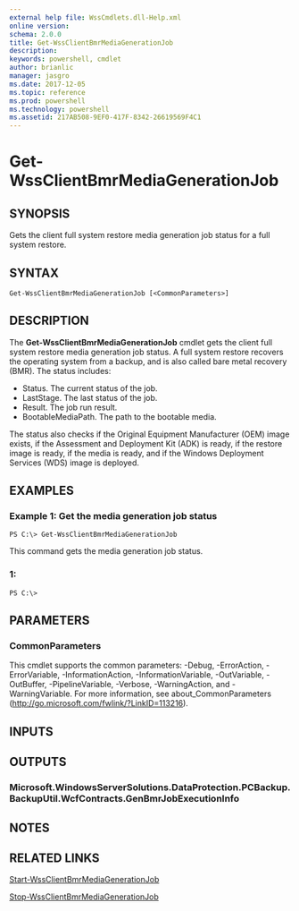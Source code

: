 ```yaml
---
external help file: WssCmdlets.dll-Help.xml
online version: 
schema: 2.0.0
title: Get-WssClientBmrMediaGenerationJob
description: 
keywords: powershell, cmdlet
author: brianlic
manager: jasgro
ms.date: 2017-12-05
ms.topic: reference
ms.prod: powershell
ms.technology: powershell
ms.assetid: 217AB508-9EF0-417F-8342-26619569F4C1
---
```


# Get-WssClientBmrMediaGenerationJob

## SYNOPSIS
Gets the client full system restore media generation job status for a full system restore.

## SYNTAX

```
Get-WssClientBmrMediaGenerationJob [<CommonParameters>]
```

## DESCRIPTION
The **Get-WssClientBmrMediaGenerationJob** cmdlet gets the client full system restore media generation job status.
A full system restore recovers the operating system from a backup, and is also called bare metal recovery (BMR).
The status includes: 

- Status.
The current status of the job.
- LastStage.
The last status of the job.
- Result.
The job run result.
- BootableMediaPath.
The path to the bootable media.

The status also checks if the Original Equipment Manufacturer (OEM) image exists, if the Assessment and Deployment Kit (ADK) is ready, if the restore image is ready, if the media is ready, and if the Windows Deployment Services (WDS) image is deployed.

## EXAMPLES

### Example 1: Get the media generation job status
```
PS C:\> Get-WssClientBmrMediaGenerationJob
```

This command gets the media generation job status.

### 1:
```
PS C:\>
```

## PARAMETERS

### CommonParameters
This cmdlet supports the common parameters: -Debug, -ErrorAction, -ErrorVariable, -InformationAction, -InformationVariable, -OutVariable, -OutBuffer, -PipelineVariable, -Verbose, -WarningAction, and -WarningVariable. For more information, see about_CommonParameters (http://go.microsoft.com/fwlink/?LinkID=113216).

## INPUTS

## OUTPUTS

### Microsoft.WindowsServerSolutions.DataProtection.PCBackup.BackupUtil.WcfContracts.GenBmrJobExecutionInfo

## NOTES

## RELATED LINKS

[Start-WssClientBmrMediaGenerationJob](./Start-WssClientBmrMediaGenerationJob.md)

[Stop-WssClientBmrMediaGenerationJob](./Stop-WssClientBmrMediaGenerationJob.md)

